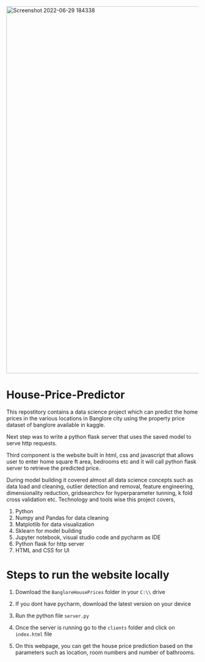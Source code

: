 <img width="960" alt="Screenshot 2022-06-29 184338" src="https://user-images.githubusercontent.com/87217567/176445070-dff98b7b-e592-4c99-96d0-11e00e724d01.png">

# House-Price-Predictor
This repostitory contains a data science project which can predict the home prices in the various locations in Banglore city using the property price dataset of banglore available in kaggle.

Next step was to write a python flask server that uses the saved model to serve http requests.

Third component is the website built in html, css and javascript that allows user to enter home square ft area, bedrooms etc and it will call python flask server to retrieve the predicted price.

During model building it covered almost all data science concepts such as data load and cleaning, outlier detection and removal, feature engineering, dimensionality reduction, gridsearchcv for hyperparameter tunning, k fold cross validation etc. Technology and tools wise this project covers,

1. Python
2. Numpy and Pandas for data cleaning
3. Matplotlib for data visualization
4. Sklearn for model building
5. Jupyter notebook, visual studio code and pycharm as IDE
6. Python flask for http server
7. HTML and CSS for UI

# Steps to run the website locally
1. Download the `BangloreHousePrices` folder in your `C:\\` drive

2. If you dont have pycharm, download the latest version on your device

3. Run the python file `server.py` 

4. Once the server is running go to the `clients` folder and click on `index.html` file

5. On this webpage, you can get the house price prediction based on the parameters such as location, room numbers and number of bathrooms.
  
